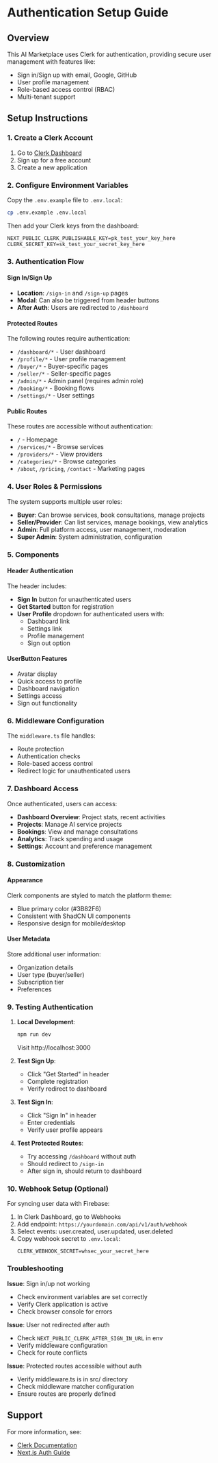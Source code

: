 # Authentication Setup Guide

## Overview
This AI Marketplace uses Clerk for authentication, providing secure user management with features like:
- Sign in/Sign up with email, Google, GitHub
- User profile management
- Role-based access control (RBAC)
- Multi-tenant support

## Setup Instructions

### 1. Create a Clerk Account
1. Go to [Clerk Dashboard](https://dashboard.clerk.com)
2. Sign up for a free account
3. Create a new application

### 2. Configure Environment Variables
Copy the `.env.example` file to `.env.local`:
```bash
cp .env.example .env.local
```

Then add your Clerk keys from the dashboard:
```env
NEXT_PUBLIC_CLERK_PUBLISHABLE_KEY=pk_test_your_key_here
CLERK_SECRET_KEY=sk_test_your_secret_key_here
```

### 3. Authentication Flow

#### Sign In/Sign Up
- **Location**: `/sign-in` and `/sign-up` pages
- **Modal**: Can also be triggered from header buttons
- **After Auth**: Users are redirected to `/dashboard`

#### Protected Routes
The following routes require authentication:
- `/dashboard/*` - User dashboard
- `/profile/*` - User profile management
- `/buyer/*` - Buyer-specific pages
- `/seller/*` - Seller-specific pages
- `/admin/*` - Admin panel (requires admin role)
- `/booking/*` - Booking flows
- `/settings/*` - User settings

#### Public Routes
These routes are accessible without authentication:
- `/` - Homepage
- `/services/*` - Browse services
- `/providers/*` - View providers
- `/categories/*` - Browse categories
- `/about`, `/pricing`, `/contact` - Marketing pages

### 4. User Roles & Permissions

The system supports multiple user roles:
- **Buyer**: Can browse services, book consultations, manage projects
- **Seller/Provider**: Can list services, manage bookings, view analytics
- **Admin**: Full platform access, user management, moderation
- **Super Admin**: System administration, configuration

### 5. Components

#### Header Authentication
The header includes:
- **Sign In** button for unauthenticated users
- **Get Started** button for registration
- **User Profile** dropdown for authenticated users with:
  - Dashboard link
  - Settings link
  - Profile management
  - Sign out option

#### UserButton Features
- Avatar display
- Quick access to profile
- Dashboard navigation
- Settings access
- Sign out functionality

### 6. Middleware Configuration
The `middleware.ts` file handles:
- Route protection
- Authentication checks
- Role-based access control
- Redirect logic for unauthenticated users

### 7. Dashboard Access
Once authenticated, users can access:
- **Dashboard Overview**: Project stats, recent activities
- **Projects**: Manage AI service projects
- **Bookings**: View and manage consultations
- **Analytics**: Track spending and usage
- **Settings**: Account and preference management

### 8. Customization

#### Appearance
Clerk components are styled to match the platform theme:
- Blue primary color (#3B82F6)
- Consistent with ShadCN UI components
- Responsive design for mobile/desktop

#### User Metadata
Store additional user information:
- Organization details
- User type (buyer/seller)
- Subscription tier
- Preferences

### 9. Testing Authentication

1. **Local Development**:
   ```bash
   npm run dev
   ```
   Visit http://localhost:3000

2. **Test Sign Up**:
   - Click "Get Started" in header
   - Complete registration
   - Verify redirect to dashboard

3. **Test Sign In**:
   - Click "Sign In" in header
   - Enter credentials
   - Verify user profile appears

4. **Test Protected Routes**:
   - Try accessing `/dashboard` without auth
   - Should redirect to `/sign-in`
   - After sign in, should return to dashboard

### 10. Webhook Setup (Optional)

For syncing user data with Firebase:

1. In Clerk Dashboard, go to Webhooks
2. Add endpoint: `https://yourdomain.com/api/v1/auth/webhook`
3. Select events: user.created, user.updated, user.deleted
4. Copy webhook secret to `.env.local`:
   ```env
   CLERK_WEBHOOK_SECRET=whsec_your_secret_here
   ```

### Troubleshooting

**Issue**: Sign in/up not working
- Check environment variables are set correctly
- Verify Clerk application is active
- Check browser console for errors

**Issue**: User not redirected after auth
- Check `NEXT_PUBLIC_CLERK_AFTER_SIGN_IN_URL` in env
- Verify middleware configuration
- Check for route conflicts

**Issue**: Protected routes accessible without auth
- Verify middleware.ts is in src/ directory
- Check middleware matcher configuration
- Ensure routes are properly defined

## Support
For more information, see:
- [Clerk Documentation](https://clerk.com/docs)
- [Next.js Auth Guide](https://clerk.com/docs/quickstarts/nextjs)